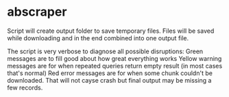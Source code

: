 # abscraper

Script will create output folder to save temporary files.
Files will be saved while downloading and in the end combined into one output file.

The script is very verbose to diagnose all possible disruptions:
Green messages are to fill good about how great everything works
Yellow warning messages are for when repeated queries return empty result (in most cases that's normal)
Red error messages are for when some chunk couldn't be downloaded. That will not cayse crash but final output may be missing a few records.

